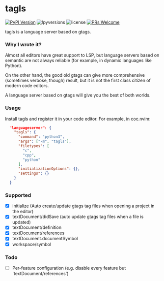 # tagls

[![PyPI Version](https://img.shields.io/pypi/v/tagls.svg)](https://pypi.org/project/tagls/) 
![!pyversions](https://img.shields.io/pypi/pyversions/tagls.svg) 
![license](https://img.shields.io/pypi/l/tagls.svg) 
[![PRs Welcome](https://img.shields.io/badge/PRs-welcome-brightgreen.svg)](https://github.com/daquexian/tagls/pulls)


tagls is a language server based on gtags.

### Why I wrote it?

Almost all editors have great support to LSP, but language servers based on semantic are not always reliable (for example, in dynamic languages like Python). 

On the other hand, the good old gtags can give more comprehensive (sometimes verbose, though) result, but it is not the first class citizen of modern code editors.

A language server based on gtags will give you the best of both worlds.

### Usage

Install tagls and register it in your code editor. For example, in coc.nvim:

```json
  "languageserver": {
    "tagls": {
      "command": "python3",
      "args": ["-m", "tagls"],
      "filetypes": [
        "c",
        "cpp",
        "python"
      ],
      "initializationOptions": {},
      "settings": {}
    }
  }
```

### Supported

- [x] initialize (Auto create/update gtags tag files when opening a project in the editor)
- [x] textDocument/didSave (auto update gtags tag files when a file is updated)
- [x] textDocument/definition
- [x] textDocument/references
- [x] textDocument.documentSymbol
- [x] workspace/symbol

### Todo

- [ ] Per-feature configuration (e.g. disable every feature but 'textDocument/references')
